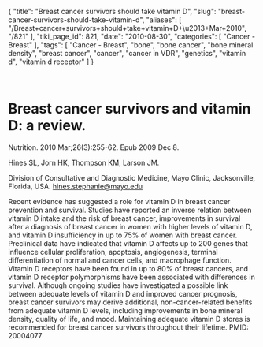 {
    "title": "Breast cancer survivors should take vitamin D",
    "slug": "breast-cancer-survivors-should-take-vitamin-d",
    "aliases": [
        "/Breast+cancer+survivors+should+take+vitamin+D+\u2013+Mar+2010",
        "/821"
    ],
    "tiki_page_id": 821,
    "date": "2010-08-30",
    "categories": [
        "Cancer - Breast"
    ],
    "tags": [
        "Cancer - Breast",
        "bone",
        "bone cancer",
        "bone mineral density",
        "breast cancer",
        "cancer",
        "cancer in VDR",
        "genetics",
        "vitamin d",
        "vitamin d receptor"
    ]
}


&nbsp;

# Breast cancer survivors and vitamin D: a review.

Nutrition. 2010 Mar;26(3):255-62. Epub 2009 Dec 8.

Hines SL, Jorn HK, Thompson KM, Larson JM.

Division of Consultative and Diagnostic Medicine, Mayo Clinic, Jacksonville, Florida, USA. hines.stephanie@mayo.edu

Recent evidence has suggested a role for vitamin D in breast cancer prevention and survival. Studies have reported an inverse relation between vitamin D intake and the risk of breast cancer, improvements in survival after a diagnosis of breast cancer in women with higher levels of vitamin D, and vitamin D insufficiency in up to 75% of women with breast cancer. Preclinical data have indicated that vitamin D affects up to 200 genes that influence cellular proliferation, apoptosis, angiogenesis, terminal differentiation of normal and cancer cells, and macrophage function. Vitamin D receptors have been found in up to 80% of breast cancers, and vitamin D receptor polymorphisms have been associated with differences in survival. Although ongoing studies have investigated a possible link between adequate levels of vitamin D and improved cancer prognosis, breast cancer survivors may derive additional, non-cancer-related benefits from adequate vitamin D levels, including improvements in bone mineral density, quality of life, and mood. Maintaining adequate vitamin D stores is recommended for breast cancer survivors throughout their lifetime. PMID: 20004077